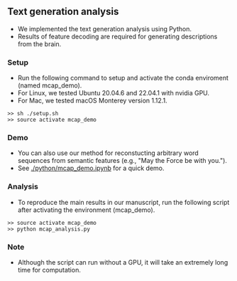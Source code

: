 ## Text generation analysis
- We implemented the text generation analysis using Python.
- Results of feature decoding are required for generating descriptions from the brain.

### Setup
- Run the following command to setup and activate the conda enviroment (named mcap_demo).
- For Linux, we tested Ubuntu 20.04.6 and 22.04.1 with nvidia GPU.
- For Mac, we tested macOS Monterey version 1.12.1.
```plaintext
>> sh ./setup.sh
>> source activate mcap_demo
```

### Demo
- You can also use our method for reconstucting arbitrary word sequences from semantic features (e.g., "May the Force be with you.").
- See [./python/mcap_demo.ipynb](./python/mcap_demo.ipynb) for a quick demo.

### Analysis
- To reproduce the main results in our manuscript, run the following script after activating the environment (mcap_demo).
```plaintext
>> source activate mcap_demo
>> python mcap_analysis.py
```
### Note
- Although the script can run without a GPU, it will take an extremely long time for computation.
